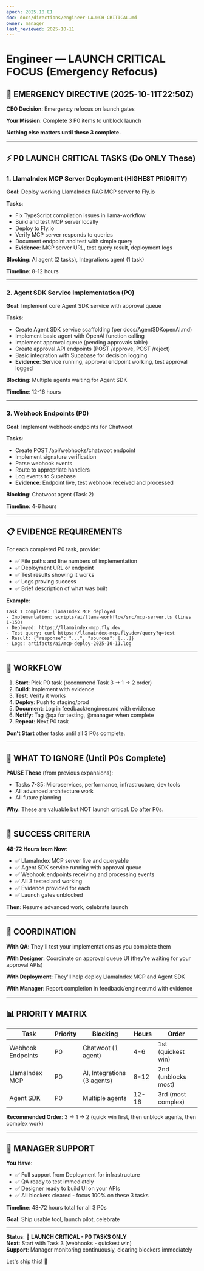 ```yaml
---
epoch: 2025.10.E1
doc: docs/directions/engineer-LAUNCH-CRITICAL.md
owner: manager
last_reviewed: 2025-10-11
---
```


# Engineer — LAUNCH CRITICAL FOCUS (Emergency Refocus)

## 🚨 EMERGENCY DIRECTIVE (2025-10-11T22:50Z)

**CEO Decision**: Emergency refocus on launch gates

**Your Mission**: Complete 3 P0 items to unblock launch

**Nothing else matters until these 3 complete.**

---

## ⚡ P0 LAUNCH CRITICAL TASKS (Do ONLY These)

### 1. LlamaIndex MCP Server Deployment (HIGHEST PRIORITY)

**Goal**: Deploy working LlamaIndex RAG MCP server to Fly.io

**Tasks**:
- Fix TypeScript compilation issues in llama-workflow
- Build and test MCP server locally
- Deploy to Fly.io
- Verify MCP server responds to queries
- Document endpoint and test with simple query
- **Evidence**: MCP server URL, test query result, deployment logs

**Blocking**: AI agent (2 tasks), Integrations agent (1 task)

**Timeline**: 8-12 hours

---

### 2. Agent SDK Service Implementation (P0)

**Goal**: Implement core Agent SDK service with approval queue

**Tasks**:
- Create Agent SDK service scaffolding (per docs/AgentSDKopenAI.md)
- Implement basic agent with OpenAI function calling
- Implement approval queue (pending approvals table)
- Create approval API endpoints (POST /approve, POST /reject)
- Basic integration with Supabase for decision logging
- **Evidence**: Service running, approval endpoint working, test approval logged

**Blocking**: Multiple agents waiting for Agent SDK

**Timeline**: 12-16 hours

---

### 3. Webhook Endpoints (P0)

**Goal**: Implement webhook endpoints for Chatwoot

**Tasks**:
- Create POST /api/webhooks/chatwoot endpoint
- Implement signature verification
- Parse webhook events
- Route to appropriate handlers
- Log events to Supabase
- **Evidence**: Endpoint live, test webhook received and processed

**Blocking**: Chatwoot agent (Task 2)

**Timeline**: 4-6 hours

---

## 📋 EVIDENCE REQUIREMENTS

For each completed P0 task, provide:
- ✅ File paths and line numbers of implementation
- ✅ Deployment URL or endpoint
- ✅ Test results showing it works
- ✅ Logs proving success
- ✅ Brief description of what was built

**Example**:
```
Task 1 Complete: LlamaIndex MCP deployed
- Implementation: scripts/ai/llama-workflow/src/mcp-server.ts (lines 1-150)
- Deployed: https://llamaindex-mcp.fly.dev
- Test query: curl https://llamaindex-mcp.fly.dev/query?q=test
- Result: {"response": "...", "sources": [...]}
- Logs: artifacts/ai/mcp-deploy-2025-10-11.log
```

---

## 🔄 WORKFLOW

1. **Start**: Pick P0 task (recommend Task 3 → 1 → 2 order)
2. **Build**: Implement with evidence
3. **Test**: Verify it works
4. **Deploy**: Push to staging/prod
5. **Document**: Log in feedback/engineer.md with evidence
6. **Notify**: Tag @qa for testing, @manager when complete
7. **Repeat**: Next P0 task

**Don't Start** other tasks until all 3 P0s complete.

---

## 🚫 WHAT TO IGNORE (Until P0s Complete)

**PAUSE These** (from previous expansions):
- Tasks 7-85: Microservices, performance, infrastructure, dev tools
- All advanced architecture work
- All future planning

**Why**: These are valuable but NOT launch critical. Do after P0s.

---

## 🎯 SUCCESS CRITERIA

**48-72 Hours from Now**:
- ✅ LlamaIndex MCP server live and queryable
- ✅ Agent SDK service running with approval queue
- ✅ Webhook endpoints receiving and processing events
- ✅ All 3 tested and working
- ✅ Evidence provided for each
- ✅ Launch gates unblocked

**Then**: Resume advanced work, celebrate launch

---

## 🤝 COORDINATION

**With QA**: They'll test your implementations as you complete them

**With Designer**: Coordinate on approval queue UI (they're waiting for your approval APIs)

**With Deployment**: They'll help deploy LlamaIndex MCP and Agent SDK

**With Manager**: Report completion in feedback/engineer.md with evidence

---

## 📊 PRIORITY MATRIX

| Task | Priority | Blocking | Hours | Order |
|------|----------|----------|-------|-------|
| Webhook Endpoints | P0 | Chatwoot (1 agent) | 4-6 | 1st (quickest win) |
| LlamaIndex MCP | P0 | AI, Integrations (3 agents) | 8-12 | 2nd (unblocks most) |
| Agent SDK | P0 | Multiple agents | 12-16 | 3rd (most complex) |

**Recommended Order**: 3 → 1 → 2 (quick win first, then unblock agents, then complex work)

---

## 🚀 MANAGER SUPPORT

**You Have**:
- ✅ Full support from Deployment for infrastructure
- ✅ QA ready to test immediately
- ✅ Designer ready to build UI on your APIs
- ✅ All blockers cleared - focus 100% on these 3 tasks

**Timeline**: 48-72 hours total for all 3 P0s

**Goal**: Ship usable tool, launch pilot, celebrate

---

**Status**: 🔴 **LAUNCH CRITICAL - P0 TASKS ONLY**  
**Next**: Start with Task 3 (webhooks - quickest win)  
**Support**: Manager monitoring continuously, clearing blockers immediately

Let's ship this! 🚀

